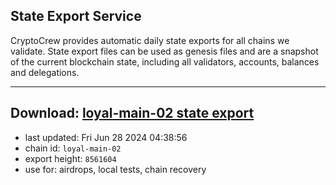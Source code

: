 ## State Export Service
CryptoCrew provides automatic daily state exports for all chains we validate. State export files can be used as genesis files and are a snapshot of the current blockchain state, including all validators, accounts, balances and delegations.

---
**Download: [loyal-main-02 state export](https://dl-eu2.ccvalidators.com/SERVICE/loyal/loyal-main-02_export_8561604.json)**
---

- last updated: Fri Jun 28 2024 04:38:56
- chain id: `loyal-main-02`
- export height: `8561604`
- use for: airdrops, local tests, chain recovery
